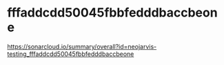 # fffaddcdd50045fbbfedddbaccbeone
https://sonarcloud.io/summary/overall?id=neojarvis-testing_fffaddcdd50045fbbfedddbaccbeone
